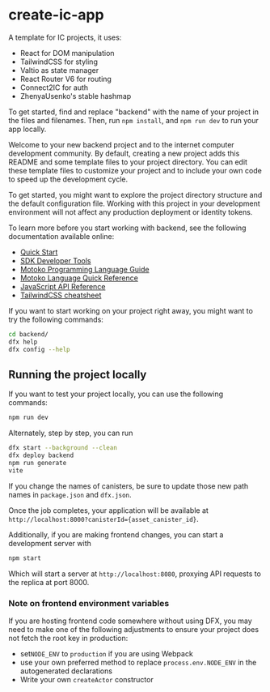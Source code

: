 # create-ic-app

A template for IC projects, it uses:

- React for DOM manipulation
- TailwindCSS for styling
- Valtio as state manager
- React Router V6 for routing
- Connect2IC for auth
- ZhenyaUsenko's stable hashmap

To get started, find and replace "backend" with the name of your project in the files and filenames. Then, run `npm install`, and `npm run dev` to run your app locally.

Welcome to your new backend project and to the internet computer development community. By default, creating a new project adds this README and some template files to your project directory. You can edit these template files to customize your project and to include your own code to speed up the development cycle.

To get started, you might want to explore the project directory structure and the default configuration file. Working with this project in your development environment will not affect any production deployment or identity tokens.

To learn more before you start working with backend, see the following documentation available online:

- [Quick Start](https://sdk.dfinity.org/docs/quickstart/quickstart-intro.html)
- [SDK Developer Tools](https://sdk.dfinity.org/docs/developers-guide/sdk-guide.html)
- [Motoko Programming Language Guide](https://sdk.dfinity.org/docs/language-guide/motoko.html)
- [Motoko Language Quick Reference](https://sdk.dfinity.org/docs/language-guide/language-manual.html)
- [JavaScript API Reference](https://erxue-5aaaa-aaaab-qaagq-cai.raw.ic0.app)
- [TailwindCSS cheatsheet](https://nerdcave.com/tailwind-cheat-sheet)

If you want to start working on your project right away, you might want to try the following commands:

```bash
cd backend/
dfx help
dfx config --help
```

## Running the project locally

If you want to test your project locally, you can use the following commands:

```bash
npm run dev
```

Alternately, step by step, you can run

```bash
dfx start --background --clean
dfx deploy backend
npm run generate
vite
```

If you change the names of canisters, be sure to update those new path names in `package.json` and `dfx.json`.

Once the job completes, your application will be available at `http://localhost:8000?canisterId={asset_canister_id}`.

Additionally, if you are making frontend changes, you can start a development server with

```bash
npm start
```

Which will start a server at `http://localhost:8080`, proxying API requests to the replica at port 8000.

### Note on frontend environment variables

If you are hosting frontend code somewhere without using DFX, you may need to make one of the following adjustments to ensure your project does not fetch the root key in production:

- set`NODE_ENV` to `production` if you are using Webpack
- use your own preferred method to replace `process.env.NODE_ENV` in the autogenerated declarations
- Write your own `createActor` constructor
